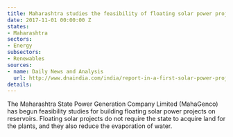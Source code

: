```yaml
---
title: Maharashtra studies the feasibility of floating solar power projects
date: 2017-11-01 00:00:00 Z
states:
- Maharashtra
sectors:
- Energy
subsectors:
- Renewables
sources:
- name: Daily News and Analysis
  url: http://www.dnaindia.com/india/report-in-a-first-solar-power-projects-planned-on-dams-2567215
details: 
---
```


The Maharashtra State Power Generation Company Limited (MahaGenco) has begun feasibility studies for building floating solar power projects on reservoirs. Floating solar projects do not require the state to acquire land for the plants, and they also reduce the evaporation of water. 

